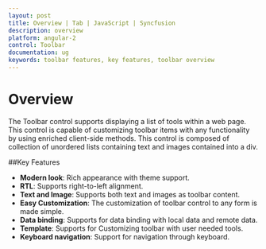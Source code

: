 ```yaml
---
layout: post
title: Overview | Tab | JavaScript | Syncfusion
description: overview  	 	
platform: angular-2
control: Toolbar
documentation: ug
keywords: toolbar features, key features, toolbar overview 
---
```


# Overview  	 	

The Toolbar control supports displaying a list of tools within a web page. This control is capable of customizing toolbar items with any functionality by using enriched client-side methods. This control is composed of collection of unordered lists containing text and images contained into a div.

##Key Features

* **Modern look**: Rich appearance with theme support.
* **RTL**: Supports right-to-left alignment.
* **Text and Image**: Supports both text and images as toolbar content.
* **Easy Customization**: The customization of toolbar control to any form is made simple.
* **Data binding**: Supports for data binding with local data and remote data.
* **Template**: Supports for Customizing toolbar with user needed tools.
* **Keyboard navigation**: Support for navigation through keyboard.



